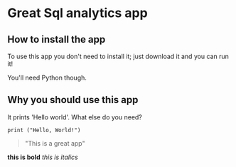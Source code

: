 # Great Sql analytics app

## How to install the app

To use this app you don't need to install it; just download it and you can run it!

You'll need Python though.

## Why you should use this app

It prints 'Hello world'. What else do you need?

```
print ("Hello, World!")
```

> "This is a great app"

**this is bold**
_this is italics_

